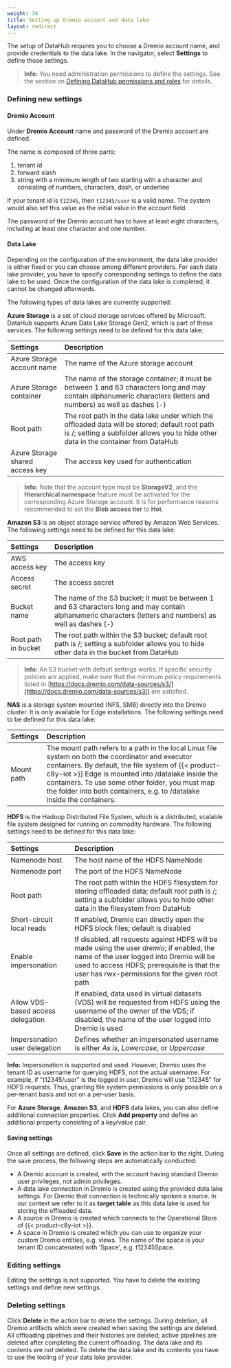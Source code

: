 ```yaml
---
weight: 30
title: Setting up Dremio account and data lake
layout: redirect
---
```


The setup of DataHub requires you to choose a Dremio account name, and provide credentials to the data lake. In the navigator, select **Settings** to define those settings.

>**Info:** You need administration permissions to define the settings. See the section on [Defining DataHub permissions and roles](/datahub/setting-up-datahub#defining-permissions) for details.

### Defining new settings

#### Dremio Account
Under **Dremio Account** name and password of the Dremio account are defined.

The name is composed of three parts:

1. tenant id
2. forward slash
3. string with a minimum length of two starting with a character and consisting of numbers, characters, dash, or underline

If your tenant id is `t12345`, then `t12345/user` is a valid name. The system would also set this value as the initial value in the account field.

The password of the Dremio account has to have at least eight characters, including at least one character and one number.

#### Data Lake
Depending on the configuration of the environment, the data lake provider is either fixed or you can choose among different providers. For each data lake provider, you have to specify corresponding settings to define the data lake to be used. Once the configuration of the data lake is completed, it cannot be changed afterwards.

The following types of data lakes are currently supported:

**Azure Storage** is a set of cloud storage services offered by Microsoft. DataHub supports Azure Data Lake Storage Gen2, which is part of these services. The following settings need to be defined for this data lake:

|Settings|Description|
|:---|:---|
|Azure Storage account name|The name of the Azure storage account|
|Azure Storage container|The name of the storage container; it must be between 1 and 63 characters long and may contain alphanumeric characters (letters and numbers) as well as dashes (-)|
|Root path|The root path in the data lake under which the offloaded data will be stored; default root path is /; setting a subfolder allows you to hide other data in the container from DataHub|
|Azure Storage shared access key|The access key used for authentication|


>**Info:** Note that the account type must be **StorageV2**, and the **Hierarchical namespace** feature must be activated for the corresponding Azure Storage account. It is for performance reasons recommended to set the **Blob access tier** to **Hot**.

**Amazon S3** is an object storage service offered by Amazon Web Services. The following settings need to be defined for this data lake:

|Settings|Description|
|:---|:---|
|AWS access key|The access key|
|Access secret|The access secret|
|Bucket name|The name of the S3 bucket; it must be between 1 and 63 characters long and may contain alphanumeric characters (letters and numbers) as well as dashes (-)|
|Root path in bucket|The root path within the S3 bucket; default root path is /; setting a subfolder allows you to hide other data in the bucket from DataHub|

>**Info:** An S3 bucket with default settings works. If specific security policies are applied, make sure that the minimum policy requirements listed in [https://docs.dremio.com/data-sources/s3/](https://docs.dremio.com/data-sources/s3/) are satisfied.

**NAS** is a storage system mounted (NFS, SMB) directly into the Dremio cluster. It is only available for Edge installations. The following settings need to be defined for this data lake:

|Settings|Description|
|:---|:---|
|Mount path|The mount path refers to a path in the local Linux file system on both the coordinator and executor containers. By default, the file system of {{< product-c8y-iot >}} Edge is mounted into /datalake inside the containers. To use some other folder, you must map the folder into both containers, e.g. to /datalake inside the containers.|

**HDFS** is the Hadoop Distributed File System, which is a distributed, scalable file system designed for running on commodity hardware. The following settings need to be defined for this data lake:

|Settings|Description|
|:---|:---|
|Namenode host|The host name of the HDFS NameNode|
|Namenode port|The port of the HDFS NameNode|
|Root path|The root path within the HDFS filesystem for storing offloaded data; default root path is /; setting a subfolder allows you to hide other data in the filesystem from DataHub|
|Short-circuit local reads|If enabled, Dremio can directly open the HDFS block files; default is disabled|
|Enable impersonation|If disabled, all requests against HDFS will be made using the user *dremio*; if enabled, the name of the user logged into Dremio will be used to access HDFS; prerequisite is that the user has rwx-permissions for the given root path|
|Allow VDS-based access delegation|If enabled, data used in virtual datasets (VDS) will be requested from HDFS using the username of the owner of the VDS; if disabled, the name of the user logged into Dremio is used|
|Impersonation user delegation|Defines whether an impersonated username is either *As is*, *Lowercase*, or *Uppercase*|

**Info:** Impersonation is supported and used. However, Dremio uses the tenant ID as username for querying HDFS, not the actual username. For example, if "t12345/user" is the logged in user, Dremio will use "t12345" for HDFS requests. Thus, granting file system permissions is only possible on a per-tenant basis and not on a per-user basis.

For **Azure Storage**, **Amazon S3**, and **HDFS** data lakes, you can also define additional connection properties. Click **Add property** and define an additional property consisting of a key/value pair.

#### Saving settings
Once all settings are defined, click **Save** in the action bar to the right. During the save process, the following steps are automatically conducted:

* A Dremio account is created, with the account having standard Dremio user privileges, not admin privileges.
* A data lake connection in Dremio is created using the provided data lake settings. For Dremio that connection is technically spoken a source. In our context we refer to it as **target table** as this data lake is used for storing the offloaded data.
* A source in Dremio is created which connects to the Operational Store of {{< product-c8y-iot >}}.
* A space in Dremio is created which you can use to organize your custom Dremio entities, e.g. views. The name of the space is your tenant ID concatenated with 'Space', e.g. t12345Space.

### Editing settings
Editing the settings is not supported. You have to delete the existing settings and define new settings.

### Deleting settings
Click **Delete** in the action bar to delete the settings. During deletion, all Dremio artifacts which were created when saving the settings are deleted. All offloading pipelines and their histories are deleted; active pipelines are deleted after completing the current offloading. The data lake and its contents are *not* deleted. To delete the data lake and its contents you have to use the tooling of your data lake provider.
